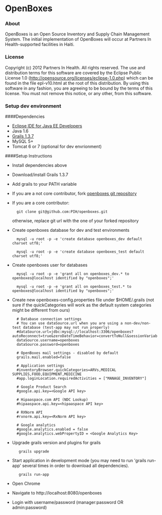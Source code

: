 OpenBoxes
=========

### About

OpenBoxes is an Open Source Inventory and Supply Chain Management System. The initial implementation of OpenBoxes will occur at Partners In Health-supported facilities in Haiti.

### License

Copyright (c) 2012 Partners In Health.  All rights reserved.
The use and distribution terms for this software are covered by the
Eclipse Public License 1.0 (http://opensource.org/licenses/eclipse-1.0.php)
which can be found in the file epl-v10.html at the root of this distribution.
By using this software in any fashion, you are agreeing to be bound by
the terms of this license.
You must not remove this notice, or any other, from this software.

### Setup dev environment

####Dependencies

* [Eclipse IDE for Java EE Developers](http://www.eclipse.org/downloads)
* Java 1.6
* [Grails 1.3.7](http://grails.org/download/archive/Grails)
* MySQL 5+
* Tomcat 6 or 7 (optional for dev envrionment)
 

####Setup Instructions

* Install dependencies above
* Download/install Grails 1.3.7
* Add grails to your PATH variable
* If you are a not core contributor, fork [openboxes git repository](https://github.com/PIH/openboxes)
* If you are a core contributor:

        git clone git@github.com:PIH/openboxes.git      
  otherwise, replace git url with the one of your forked repository
* Create openboxes database for dev and test environments

        mysql -u root -p -e 'create database openboxes_dev default charset utf8;'
        
        mysql -u root -p -e 'create database openboxes_test default charset utf8;'       
* Create openboxes user for databases
     
        mysql -u root -p -e 'grant all on openboxes_dev.* to openboxes@localhost identified by "openboxes";'
      
        mysql -u root -p -e 'grant all on openboxes_test.* to openboxes@localhost identified by "openboxes";'      
* Create new openboxes-config.properties file under $HOME/.grails (not sure if the quickCategories will work as the default system categories might be different from ours)

        # Database connection settings
        # You can use dataSource.url when you are using a non-dev/non-test database (test-app may not run properly)
        #dataSource.url=jdbc:mysql://localhost:3306/openboxes?autoReconnect=true&zeroDateTimeBehavior=convertToNull&sessionVariables=storage_engine=InnoDB
        dataSource.username=openboxes
        dataSource.password=openboxes

        # OpenBoxes mail settings - disabled by default
        grails.mail.enabled=false

        # Application settings
        #inventoryBrowser.quickCategories=ARVs,MEDICAL SUPPLIES,FOOD,EQUIPMENT,MEDICINE
        #app.loginLocation.requiredActivities = ["MANAGE_INVENTORY"]

        # Google Product Search
        #google.api.key=<Google API key>

        # Hipaaspace.com API (NDC Lookup)
        #hipaaspace.api.key=<hipaaspace API key>

        # RXNorm API
        #rxnorm.api.key=<RxNorm API key>

        # Google analytics
        #google.analytics.enabled = false
        #google.analytics.webPropertyID = <Google Analytics Key>
* Upgrade grails version and plugins for grails
    
         grails upgrade
* Start application in development mode (you may need to run 'grails run-app' several times in order to download all dependencies).

         grails run-app
* Open Chrome 
* Navigate to http://localhost:8080/openboxes
* Login with username/password (manager:password OR admin:password)